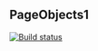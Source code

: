 ## PageObjects1
[![Build status](https://ci.appveyor.com/api/projects/status/e68bw6gc62gwxsv7/branch/main?svg=true)](https://ci.appveyor.com/project/ArtVitaliy/pageobjects1/branch/main)
